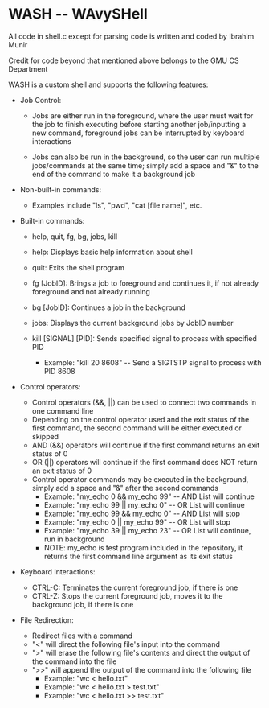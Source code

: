 # WASH -- WAvySHell
 
 All code in shell.c except for parsing code is written and coded by Ibrahim Munir
 
 Credit for code beyond that mentioned above belongs to the GMU CS Department
 
 WASH is a custom shell and supports the following features:
 
 - Job Control:
   - Jobs are either run in the foreground, where the user must wait for the job to finish executing  before starting another job/inputting a new command, foreground jobs can be interrupted by keyboard interactions
   
   - Jobs can also be run in the background, so the user can run multiple jobs/commands at the same time; simply add a space and "&" to the end of the command to make it a background job
 
 
 - Non-built-in commands:
   - Examples include "ls", "pwd", "cat [file name]", etc.
 
 
 - Built-in commands:
    - help, quit, fg, bg, jobs, kill
    
    - help: Displays basic help information about shell
    
    - quit: Exits the shell program
    
    - fg [JobID]: Brings a job to foreground and continues it, if not already foreground and not already running

    - bg [JobID]: Continues a job in the background
    
    - jobs: Displays the current background jobs by JobID number
    
    - kill [SIGNAL] [PID]: Sends specified signal to process with specified PID
       - Example: "kill 20 8608" -- Send a SIGTSTP signal to process with PID 8608
       
 - Control operators:
   - Control operators (&&, ||) can be used to connect two commands in one command line
   - Depending on the control operator used and the exit status of the first command, the second command will be either executed or skipped
   - AND (&&) operators will continue if the first command returns an exit status of 0
   - OR (||) operators will continue if the first command does NOT return an exit status of 0
   - Control operator commands may be executed in the background, simply add a space and "&" after the second commands
     - Example: "my_echo 0 && my_echo 99" -- AND List will continue
     - Example: "my_echo 99 || my_echo 0" -- OR List will continue
     - Example: "my_echo 99 && my_echo 0" -- AND List will stop
     - Example: "my_echo 0 || my_echo 99" -- OR List will stop
     - Example: "my_echo 39 || my_echo 23" -- OR List will continue, run in background
     - NOTE: my_echo is test program included in the repository, it returns the first command line argument as its exit status
 
 
 - Keyboard Interactions:
   - CTRL-C: Terminates the current foreground job, if there is one
   - CTRL-Z: Stops the current foreground job, moves it to the background job, if there is one
   

  - File Redirection:
    - Redirect files with a command
    - "<" will direct the following file's input into the command
    - ">" will erase the following file's contents and direct the output of the command into the file
    - ">>" will append the output of the command into the following file
      - Example: "wc < hello.txt"
      - Example: "wc < hello.txt > test.txt"
      - Example: "wc < hello.txt >> test.txt"

      
